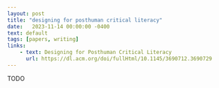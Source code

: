 ```yaml
---
layout: post
title: "designing for posthuman critical literacy"
date:   2023-11-14 00:00:00 -0400
text: default
tags: [papers, writing]
links:
    - text: Designing for Posthuman Critical Literacy
      url: https://dl.acm.org/doi/fullHtml/10.1145/3690712.3690729
---
```

TODO